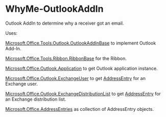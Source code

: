 # WhyMe-OutlookAddIn

Outlook AddIn to determine why a receiver got an email.

Uses:

[Microsoft.Office.Tools.Outlook.OutlookAddInBase](https://learn.microsoft.com/en-us/dotnet/api/microsoft.office.tools.outlook.outlookaddinbase?view=vsto-2022) to implement Outlook Add-In.

[Microsoft.Office.Tools.Ribbon.RibbonBase](https://learn.microsoft.com/en-us/dotnet/api/microsoft.office.tools.ribbon.ribbonbase?view=vsto-2022) for the Ribbon.

[Microsoft.Office.Outlook.Application](https://learn.microsoft.com/en-us/office/vba/api/Outlook.Application) to get Outlook application instance.

[Microsoft.Office.Outlook.ExchangeUser](https://learn.microsoft.com/en-us/office/vba/api/Outlook.ExchangeUser) to get [AddressEntry](https://learn.microsoft.com/en-us/office/vba/api/outlook.addressentry) for an Exchange user.

[Microsoft.Office.Outlook.ExchangeDistributionList](https://learn.microsoft.com/en-us/office/vba/api/Outlook.ExchangeDistributionList) to get [AddressEntry](https://learn.microsoft.com/en-us/office/vba/api/outlook.addressentry) for an Exchange distribution list.

[Microsoft.Office.AddressEntries](https://learn.microsoft.com/en-us/office/vba/api/outlook.addressentries) as collection of AddressEntry objects.